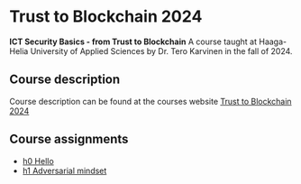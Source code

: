 # Trust to Blockchain 2024

**ICT Security Basics - from Trust to Blockchain**
A course taught at Haaga-Helia University of Applied Sciences by Dr. Tero Karvinen in the fall of 2024. 

## Course description

Course description can be found at the courses website [Trust to Blockchain 2024](https://terokarvinen.com/trust-to-blockchain/)

## Course assignments

- [h0 Hello](https://github.com/TatuE/Trust_to_Blockchain_2024/blob/main/h0_hello.md)
- [h1 Adversarial mindset](https://github.com/TatuE/Trust_to_Blockchain_2024/blob/main/h1_Adversarial_mindset.md)

